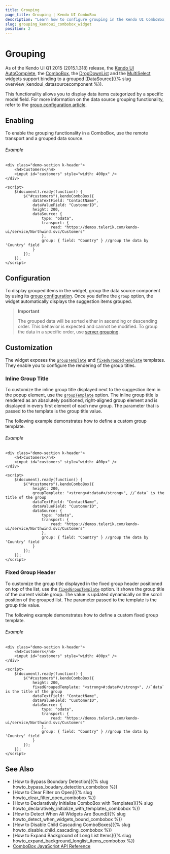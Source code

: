 ```yaml
---
title: Grouping
page_title: Grouping | Kendo UI ComboBox
description: "Learn how to configure grouping in the Kendo UI ComboBox, DropDownList, AutoComplete and MultiSelect widgets."
slug: grouping_kendoui_combobox_widget
position: 2
---
```


# Grouping

As of the Kendo UI Q1 2015 (2015.1.318) release, the [Kendo UI AutoComplete](http://demos.telerik.com/kendo-ui/autocomplete/index), the [ComboBox](http://demos.telerik.com/kendo-ui/combobox/index), the [DropDownList](http://demos.telerik.com/kendo-ui/dropdownlist/index) and the [MultiSelect](http://demos.telerik.com/kendo-ui/multiselect/index) widgets support binding to a grouped [DataSource]({% slug overview_kendoui_datasourcecomponent %}).

This functionality allows you to display data items categorized by a specific model field. For more information on the data source grouping functionality, refer to the [group configuration article](http://docs.telerik.com/kendo-ui/api/javascript/data/datasource/configuration/group).

## Enabling

To enable the grouping functionality in a ComboBox, use the remote transport and a grouped data source.

###### Example

```dojo
<div class="demo-section k-header">
    <h4>Customers</h4>
    <input id="customers" style="width: 400px" />
</div>

<script>
    $(document).ready(function() {
        $("#customers").kendoComboBox({
            dataTextField: "ContactName",
            dataValueField: "CustomerID",
            height: 200,
            dataSource: {
                type: "odata",
                transport: {
                    read: "https://demos.telerik.com/kendo-ui/service/Northwind.svc/Customers"
                },
                group: { field: "Country" } //group the data by 'Country' field
            }
        });
    });
</script>
```

## Configuration

To display grouped items in the widget, group the data source component by using its [group configuration](http://docs.telerik.com/kendo-ui/api/javascript/data/datasource/configuration/group). Once you define the `group` option, the widget automatically displays the suggestion items grouped.

> **Important**
>
> The grouped data will be sorted either in ascending or descending order. This behavior is expected and cannot be modified. To group the data in a specific order, use [server grouping](/api/javascript/data/datasource/configuration/servergrouping).

## Customization

The widget exposes the [`groupTemplate`](http://docs.telerik.com/kendo-ui/api/javascript/ui/combobox/configuration/grouptemplate) and [`fixedGroupedTemplate`](http://docs.telerik.com/kendo-ui/api/javascript/ui/combobox/configuration/fixedgrouptemplate) templates. They enable you to configure the rendering of the group titles.

### Inline Group Title

To customize the inline group title displayed next to the suggestion item in the popup element, use the [`groupTemplate`](http://docs.telerik.com/kendo-ui/api/javascript/ui/combobox/configuration/grouptemplate) option. The inline group title is rendered as an absolutely positioned, right-aligned group element and is displayed in every first element of each new group. The parameter that is passed to the template is the group title value.

The following example demonstrates how to define a custom group template.

###### Example

```dojo
<div class="demo-section k-header">
    <h4>Customers</h4>
    <input id="customers" style="width: 400px" />
</div>

<script>
    $(document).ready(function() {
        $("#customers").kendoComboBox({
            height: 200,
            groupTemplate: "<strong>#:data#</strong>", //`data` is the title of the group
            dataTextField: "ContactName",
            dataValueField: "CustomerID",
            dataSource: {
                type: "odata",
                transport: {
                    read: "https://demos.telerik.com/kendo-ui/service/Northwind.svc/Customers"
                },
                group: { field: "Country" } //group the data by 'Country' field
            }
        });
    });
</script>
```

### Fixed Group Header

To customize the group title displayed in the fixed group header positioned on top of the list, use the [`fixedGroupTemplate`](http://docs.telerik.com/kendo-ui/api/javascript/ui/combobox/configuration/fixedgrouptemplate) option. It shows the group title of the current visible group. The value is updated dynamically on the scroll position of the grouped list. The parameter passed to the template is the group title value.

The following example demonstrates how to define a custom fixed group template.

###### Example

```dojo
<div class="demo-section k-header">
    <h4>Customers</h4>
    <input id="customers" style="width: 400px" />
</div>

<script>
    $(document).ready(function() {
        $("#customers").kendoComboBox({
            height: 200,
            fixedGroupedTemplate: "<strong>#:data#</strong>", //`data` is the title of the group
            dataTextField: "ContactName",
            dataValueField: "CustomerID",
            dataSource: {
                type: "odata",
                transport: {
                    read: "https://demos.telerik.com/kendo-ui/service/Northwind.svc/Customers"
                },
                group: { field: "Country" } //group the data by 'Country' field
            }
        });
    });
</script>
```

## See Also

* [How to Bypass Boundary Detection]({% slug howto_bypass_boudary_detection_combobox %})
* [How to Clear Filter on Open]({% slug howto_clear_filter_open_combobox %})
* [How to Declaratively Initialize ComboBox with Templates]({% slug howto_declaratively_initialize_with_templates_combobox %})
* [How to Detect When All Widgets Are Bound]({% slug howto_detect_when_widgets_bound_combobox %})
* [How to Disable Child Cascading ComboBoxes]({% slug howto_disable_child_cascading_combobox %})
* [How to Expand Background of Long List Items]({% slug howto_expand_background_longlist_items_combobox %})
* [ComboBox JavaScript API Reference](/api/javascript/ui/combobox)
